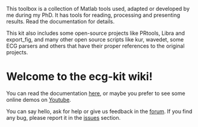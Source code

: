 This toolbox is a collection of Matlab tools used, adapted or developed by me during my PhD. It has tools for reading, processing and presenting results. Read the documentation for details.

This kit also includes some open-source projects like PRtools, Libra and export_fig, and many other open source scripts like kur, wavedet, some ECG parsers and others that have their proper references to the original projects.

# Welcome to the ecg-kit wiki!

You can read the documentation [here](http://ecg-kit.readthedocs.org/en/latest/index.html), or maybe you prefer to see some online demos on [Youtube](https://www.youtube.com/watch?v=8lJtkGhrqFw&list=PLlD2eDv5CIe9sA2atmnb-DX48FIRG46z7&index=1).

You can say hello, ask for help or give us feedback in the [forum](https://groups.google.com/d/forum/ecgkit-users). If you find any bug, please report it in the [issues](https://github.com/marianux/ecg-kit/issues) section.
